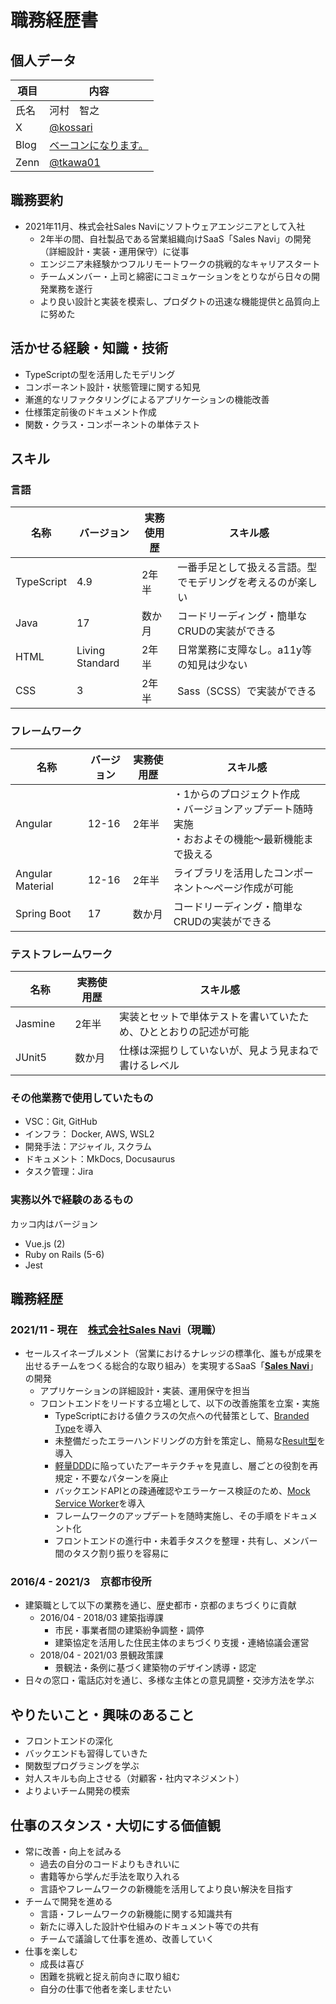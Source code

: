 # 職務経歴書

## 個人データ
| 項目 | 内容                                                   |
| ---- | ------------------------------------------------------ |
| 氏名 | 河村　智之                                             |
| X    | [@kossari](https://twitter.com/kossari)                |
| Blog | [ベーコンになります。](https://itiiki.hatenablog.com/) |
| Zenn | [@tkawa01](https://zenn.dev/tkawa01)                   |

## 職務要約
- 2021年11月、株式会社Sales Naviにソフトウェアエンジニアとして入社
    - 2年半の間、自社製品である営業組織向けSaaS「Sales Navi」の開発（詳細設計・実装・運用保守）に従事
    - エンジニア未経験かつフルリモートワークの挑戦的なキャリアスタート
    - チームメンバー・上司と綿密にコミュケーションをとりながら日々の開発業務を遂行
    - より良い設計と実装を模索し、プロダクトの迅速な機能提供と品質向上に努めた

## 活かせる経験・知識・技術
- TypeScriptの型を活用したモデリング
- コンポーネント設計・状態管理に関する知見
- 漸進的なリファクタリングによるアプリケーションの機能改善
- 仕様策定前後のドキュメント作成
- 関数・クラス・コンポーネントの単体テスト

## スキル
### 言語
| 名称       | バージョン      | 実務使用歴 | スキル感                                                   |
| ---------- | --------------- | ---------- | ---------------------------------------------------------- |
| TypeScript | 4.9             | 2年半      | 一番手足として扱える言語。型でモデリングを考えるのが楽しい |
| Java       | 17              | 数か月     | コードリーディング・簡単なCRUDの実装ができる               |
| HTML       | Living Standard | 2年半      | 日常業務に支障なし。a11y等の知見は少ない                   |
| CSS        | 3               | 2年半      | Sass（SCSS）で実装ができる                                 |

### フレームワーク
| 名称             | バージョン | 実務使用歴 | スキル感                                                   |
| ---------------- | ---------- | ---------- | ---------------------------------------------------------- |
| Angular　        | 12-16      | 2年半      | ・1からのプロジェクト作成<br>・バージョンアップデート随時実施<br>・おおよその機能～最新機能まで扱える |
| Angular Material | 12-16      | 2年半      | ライブラリを活用したコンポーネント～ページ作成が可能       |
| Spring Boot      | 17         | 数か月     | コードリーディング・簡単なCRUDの実装ができる               |

### テストフレームワーク
| 名称             | 実務使用歴 | スキル感                                                         |
| ---------------- | ---------- | ---------------------------------------------------------------- |
| Jasmine　        | 2年半      | 実装とセットで単体テストを書いていたため、ひととおりの記述が可能 |
| JUnit5           | 数か月     | 仕様は深掘りしていないが、見よう見まねで書けるレベル             |

### その他業務で使用していたもの
- VSC：Git, GitHub
- インフラ： Docker, AWS, WSL2
- 開発手法：アジャイル, スクラム
- ドキュメント：MkDocs, Docusaurus
- タスク管理：Jira

### 実務以外で経験のあるもの
カッコ内はバージョン
- Vue.js (2)
- Ruby on Rails (5-6)
- Jest

## 職務経歴
### 2021/11 - 現在　[株式会社Sales Navi](https://www.salesnavi.co.jp/)（現職）
- セールスイネーブルメント（営業におけるナレッジの標準化、誰もが成果を出せるチームをつくる総合的な取り組み）を実現するSaaS「**[Sales Navi](https://lp.salesnavi.co.jp/)**」の開発
    - アプリケーションの詳細設計・実装、運用保守を担当
    - フロントエンドをリードする立場として、以下の改善施策を立案・実施
        - TypeScriptにおける値クラスの欠点への代替策として、[Branded Type](https://zenn.dev/okunokentaro/articles/01gmpkp9gzfyr1za5wvrxt0vy6)を導入
        - 未整備だったエラーハンドリングの方針を策定し、簡易な[Result型](https://zenn.dev/koudai/articles/ff415ca6755054)を導入
        - [軽量DDD](https://zenn.dev/backstage/articles/8e7a574d8c26a1#%E6%88%A6%E8%A1%93%E7%9A%84%E8%A8%AD%E8%A8%88)に陥っていたアーキテクチャを見直し、層ごとの役割を再規定・不要なパターンを廃止
        - バックエンドAPIとの疎通確認やエラーケース検証のため、[Mock Service Worker](https://mswjs.io/)を導入
        - フレームワークのアップデートを随時実施し、その手順をドキュメント化
        - フロントエンドの進行中・未着手タスクを整理・共有し、メンバー間のタスク割り振りを容易に

### 2016/4 - 2021/3　京都市役所
- 建築職として以下の業務を通じ、歴史都市・京都のまちづくりに貢献
    - 2016/04 - 2018/03 建築指導課
        - 市民・事業者間の建築紛争調整・調停
        - 建築協定を活用した住民主体のまちづくり支援・連絡協議会運営
    - 2018/04 - 2021/03 景観政策課
        - 景観法・条例に基づく建築物のデザイン誘導・認定
- 日々の窓口・電話応対を通じ、多様な主体との意見調整・交渉方法を学ぶ

## やりたいこと・興味のあること
- フロントエンドの深化
- バックエンドも習得していきた
- 関数型プログラミングを学ぶ
- 対人スキルも向上させる（対顧客・社内マネジメント）
- よりよいチーム開発の模索

## 仕事のスタンス・大切にする価値観
- 常に改善・向上を試みる
    - 過去の自分のコードよりもきれいに
    - 書籍等から学んだ手法を取り入れる
    - 言語やフレームワークの新機能を活用してより良い解決を目指す
- チームで開発を進める
    - 言語・フレームワークの新機能に関する知識共有
    - 新たに導入した設計や仕組みのドキュメント等での共有
    - チームで議論して仕事を進め、改善していく
- 仕事を楽しむ
    - 成長は喜び
    - 困難を挑戦と捉え前向きに取り組む
    - 自分の仕事で他者を楽しませたい
